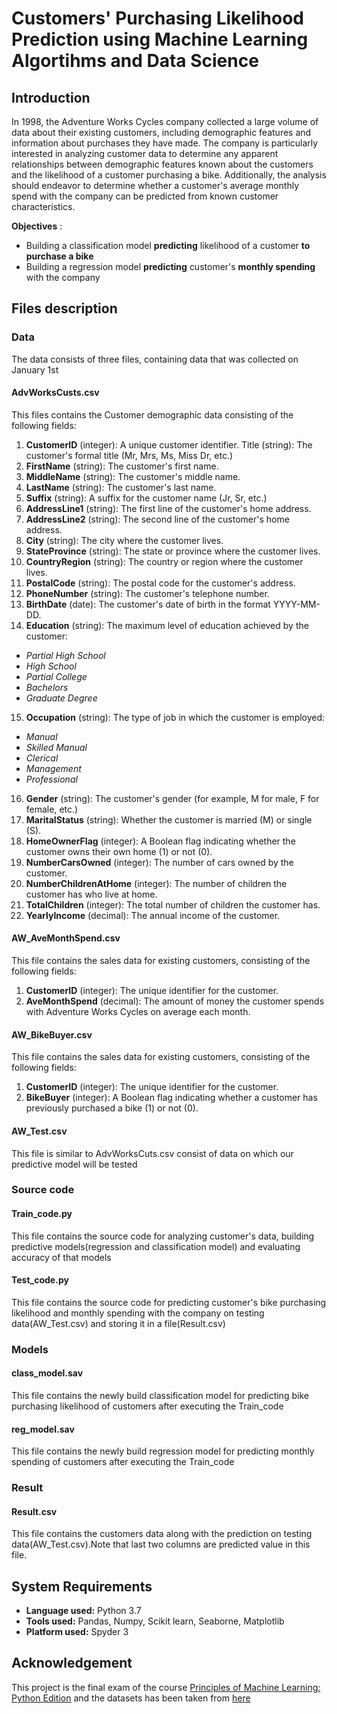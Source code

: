 # Customers' Purchasing Likelihood Prediction using Machine Learning Algortihms and Data Science
## Introduction 
In 1998, the Adventure Works Cycles company collected a large volume of data about their existing customers, including demographic features and information about purchases they have made. The company is particularly interested in analyzing customer data to determine any apparent relationships between demographic features known about the customers and the likelihood of a customer purchasing a bike. Additionally, the analysis should endeavor to determine whether a customer's average monthly spend with the company can be predicted from known customer characteristics.

**Objectives** :
- Building a classification model **predicting** likelihood of a customer **to purchase a bike**
- Building a regression model **predicting** customer's **monthly spending** with the company
## Files description
### Data
The data consists of three files, containing data that was collected on January 1st 

#### AdvWorksCusts.csv
This files contains the Customer demographic data consisting of the following fields:
1. **CustomerID** (integer): A unique customer identifier.
Title (string): The customer's formal title (Mr, Mrs, Ms, Miss Dr, etc.)
2. **FirstName** (string): The customer's first name.
3. **MiddleName** (string): The customer's middle name.
4. **LastName** (string): The customer's last name.
5. **Suffix** (string): A suffix for the customer name (Jr, Sr, etc.)
6. **AddressLine1** (string): The first line of the customer's home address.
7. **AddressLine2** (string): The second line of the customer's home address.
8. **City** (string): The city where the customer lives.
9. **StateProvince** (string): The state or province where the customer lives.
10. **CountryRegion** (string): The country or region where the customer lives.
11. **PostalCode** (string): The postal code for the customer's address.
12. **PhoneNumber** (string): The customer's telephone number.
13. **BirthDate** (date): The customer's date of birth in the format YYYY-MM-DD.
14. **Education** (string): The maximum level of education achieved by the customer:
- *Partial High School*
- *High School*
- *Partial College*
- *Bachelors*
- *Graduate Degree*
15. **Occupation** (string): The type of job in which the customer is employed:
- *Manual*
- *Skilled Manual*
- *Clerical*
- *Management*
- *Professional*
16. **Gender** (string): The customer's gender (for example, M for male, F for female, etc.)
17. **MaritalStatus** (string): Whether the customer is married (M) or single (S).
18. **HomeOwnerFlag** (integer): A Boolean flag indicating whether the customer owns their own home (1) or not (0).
19. **NumberCarsOwned** (integer): The number of cars owned by the customer.
20. **NumberChildrenAtHome** (integer): The number of children the customer has who live at home.
21. **TotalChildren** (integer): The total number of children the customer has.
22. **YearlyIncome** (decimal): The annual income of the customer.

#### AW_AveMonthSpend.csv
This file contains the sales data for existing customers, consisting of the following fields:
1. **CustomerID** (integer): The unique identifier for the customer.
2. **AveMonthSpend** (decimal): The amount of money the customer spends with Adventure Works Cycles on average each month.

#### AW_BikeBuyer.csv
This file contains the sales data for existing customers, consisting of the following fields:
1. **CustomerID** (integer): The unique identifier for the customer.
2. **BikeBuyer** (integer): A Boolean flag indicating whether a customer has previously purchased a bike (1) or not (0).
#### AW_Test.csv
This file is similar to AdvWorksCuts.csv consist of data on which our predictive model will be tested
### Source code
#### Train_code.py
This file contains the source code for analyzing customer's data, building predictive  models(regression and classification model) and evaluating accuracy of that models
#### Test_code.py
This file contains the source code for predicting customer's bike purchasing likelihood and monthly spending with the company on testing data(AW_Test.csv) and storing it in a file(Result.csv)
### Models
#### class_model.sav
This file contains the newly build classification model for predicting bike purchasing likelihood of customers after executing the Train_code
#### reg_model.sav
This file contains the newly build regression model for predicting monthly spending of customers after executing the Train_code
### Result
#### Result.csv
This file contains the customers data along with the prediction on testing data(AW_Test.csv).Note that last two columns are predicted value in this file. 
## System Requirements
- **Language used:** Python 3.7
- **Tools used:** Pandas, Numpy, Scikit learn, Seaborne, Matplotlib
- **Platform used:** Spyder 3
## Acknowledgement 
This project is the final exam of the course [Principles of Machine Learning: Python Edition](https://www.edx.org/course/principles-of-machine-learning-python-edition-4) and the datasets has been taken from [here](https://github.com/MicrosoftLearning/Principles-of-Machine-Learning-Python/tree/master/Final%20Exam)
